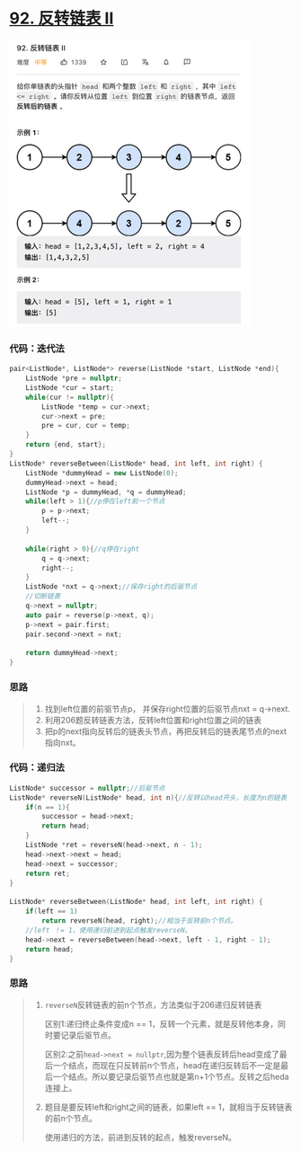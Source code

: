 # [92. 反转链表 II](https://leetcode.cn/problems/reverse-linked-list-ii/)

<img src="https://raw.githubusercontent.com/damenshi/myImage/main/img/image-20220714194519996.png" alt="image-20220714194519996" style="zoom:50%;" />

### 代码：迭代法
```c++
pair<ListNode*, ListNode*> reverse(ListNode *start, ListNode *end){
    ListNode *pre = nullptr;
    ListNode *cur = start;
    while(cur != nullptr){
        ListNode *temp = cur->next;
        cur->next = pre;
        pre = cur, cur = temp;
    }
    return {end, start};
}
ListNode* reverseBetween(ListNode* head, int left, int right) {
    ListNode *dummyHead = new ListNode(0);
    dummyHead->next = head;
    ListNode *p = dummyHead, *q = dummyHead;
    while(left > 1){//p停在left前一个节点
        p = p->next;
        left--;
    }

    while(right > 0){//q停在right
        q = q->next;
        right--;
    }
    ListNode *nxt = q->next;//保存right的后驱节点
  	//切断链表
    q->next = nullptr;
    auto pair = reverse(p->next, q);
    p->next = pair.first;
    pair.second->next = nxt;

    return dummyHead->next;
}
```
### 思路
>1. 找到left位置的前驱节点p， 并保存right位置的后驱节点nxt = q->next.
>2. 利用206题反转链表方法，反转left位置和right位置之间的链表
>3. 把p的next指向反转后的链表头节点，再把反转后的链表尾节点的next指向nxt。


### 代码：递归法
```C++
ListNode* successor = nullptr;//后驱节点
ListNode* reverseN(ListNode* head, int n){//反转以head开头，长度为n的链表
    if(n == 1){
        successor = head->next;
        return head;
    }
    ListNode *ret = reverseN(head->next, n - 1);
    head->next->next = head;
    head->next = successor;
    return ret;
}

ListNode* reverseBetween(ListNode* head, int left, int right) {
    if(left == 1)
        return reverseN(head, right);//相当于反转前n个节点。
  	//left ！= 1，使用递归前进到起点触发reverseN。
    head->next = reverseBetween(head->next, left - 1, right - 1);
    return head;
}
```

### 思路
> 1. `reverseN`反转链表的前n个节点，方法类似于206递归反转链表
>
>    区别1:递归终止条件变成n == 1，反转一个元素，就是反转他本身，同时要记录后驱节点。
>
>    区别2:之前`head->next = nullptr`,因为整个链表反转后head变成了最后一个结点，而现在只反转前n个节点，head在递归反转后不一定是最后一个结点。所以要记录后驱节点也就是第n+1个节点。反转之后heda连接上。
>
> 2. 题目是要反转left和right之间的链表，如果left == 1，就相当于反转链表的前n个节点。
>
>    使用递归的方法，前进到反转的起点，触发reverseN。